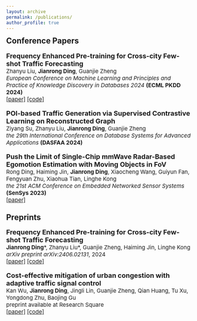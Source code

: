 ```yaml
---
layout: archive
permalink: /publications/
author_profile: true
---
```


<h2 style="margin-top: 1px">Conference Papers</h2>

<p style="margin: 0; font-size: 18px;"><b>Frequency Enhanced Pre-training for Cross-city Few-shot Traffic Forecasting</b></p>
<p style="margin: 0; font-size: 15px;">Zhanyu Liu, <b>Jianrong Ding</b>, Guanjie Zheng</p>
<p style="margin: 0; font-size: 15px;"><i>European Conference on Machine Learning and Principles and Practice of Knowledge Discovery in Databases 2024</i> <b>(ECML PKDD 2024)</b></p>
<p style="margin: 0; font-size: 15px;"><a href="https://arxiv.org/abs/2406.02614">[paper]</a>  <a href="https://github.com/RafaDD/FEPCross">[code]</a>
<div style="height: 18px;"></div>

<p style="margin: 0; font-size: 18px;"><b>POI-based Traffic Generation via Supervised Contrastive Learning on Reconstructed Graph</b></p>
<p style="margin: 0; font-size: 15px;">Ziyang Su, Zhanyu Liu, <b>Jianrong Ding</b>, Guanjie Zheng</p>
<p style="margin: 0; font-size: 15px;"><i>the 29th International Conference on Database Systems for Advanced Applications</i> <b>(DASFAA 2024)</b></p>
<div style="height: 18px;"></div>

<p style="margin: 0; font-size: 18px;"><b>Push the Limit of Single-Chip mmWave Radar-Based Egomotion Estimation with Moving Objects in FoV</b></p>
<p style="margin: 0; font-size: 15px;">Rong Ding, Haiming Jin, <b>Jianrong Ding</b>, Xiaocheng Wang, Guiyun Fan, Fengyuan Zhu, Xiaohua Tian, Linghe Kong</p>
<p style="margin: 0; font-size: 15px;"><i>the 21st ACM Conference on Embedded Networked Sensor Systems</i> <b>(SenSys 2023)</b></p>
<p style="margin: 0; font-size: 15px;"><a href="https://dl.acm.org/doi/10.1145/3625687.3625795">[paper]</a>
<div style="height: 25px;"></div>

<h2 style="margin-top: 0">Preprints</h2>

<p style="margin: 0; font-size: 18px;"><b>Frequency Enhanced Pre-training for Cross-city Few-shot Traffic Forecasting</b></p>
<p style="margin: 0; font-size: 15px;"><b>Jianrong Ding</b>*, Zhanyu Liu*, Guanjie Zheng, Haiming Jin, Linghe Kong</p>
<p style="margin: 0; font-size: 15px;"><i>arXiv preprint arXiv:2406.02131</i>, 2024</p>
<p style="margin: 0; font-size: 15px;"><a href="https://arxiv.org/abs/2406.02131">[paper]</a>  <a href="https://github.com/RafaDD/CondTSF">[code]</a>
<div style="height: 18px;"></div>

<p style="margin: 0; font-size: 18px;"><b>Cost-effective mitigation of urban congestion with adaptive traffic signal control</b></p>
<p style="margin: 0; font-size: 15px;">Kan Wu, <b>Jianrong Ding</b>, Jingli Lin, Guanjie Zheng, Qian Huang, Tu Xu, Yongdong Zhu, Baojing Gu</p>
<p style="margin: 0; font-size: 15px;">preprint available at Research Square</p>
<p style="margin: 0; font-size: 15px;"><a href="https://doi.org/10.21203/rs.3.rs-3176883/v1">[paper]</a>  <a href="https://github.com/Kanstarry9T/Cong_ATSC">[code]</a>
